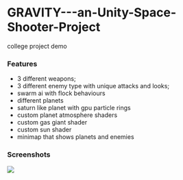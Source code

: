 # GRAVITY---an-Unity-Space-Shooter-Project
college project demo
### Features

- 3 different weapons;
- 3 different enemy type with unique attacks and looks;
- swarm ai with flock behaviours 
- different planets 
- saturn like planet with gpu particle rings
- custom planet atmosphere shaders
- custom gas giant shader
- custom sun shader
- minimap that shows planets and enemies


### Screenshots
![](screenshots/s1(1).png)


